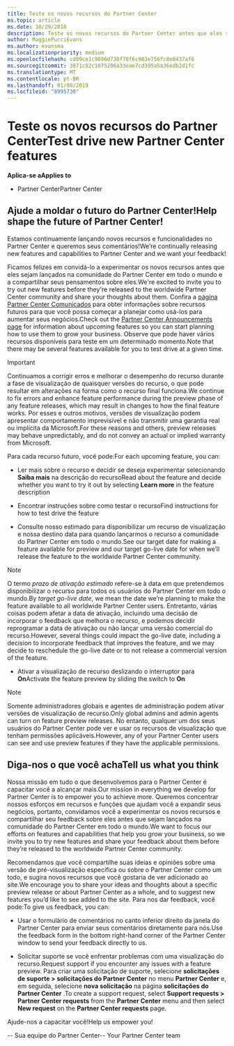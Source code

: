 ```yaml
---
title: Teste os novos recursos do Partner Center
ms.topic: article
ms.date: 10/29/2018
description: Teste os novos recursos do Partner Center antes que eles sejam lançados e conte-nos sua opinião. Ajude a moldar o futuro do Partner Center!
author: MaggiePucciEvans
ms.author: evansma
ms.localizationpriority: medium
ms.openlocfilehash: cd09ce1c9896d730f78f6c983e756fc8e8437af6
ms.sourcegitcommit: 3871c82c1075206a33eae7cd395a5a36edb2d1fc
ms.translationtype: MT
ms.contentlocale: pt-BR
ms.lasthandoff: 01/08/2019
ms.locfileid: "8995730"
---
```

# <a name="test-drive-new-partner-center-features"></a><span data-ttu-id="51f3b-104">Teste os novos recursos do Partner Center</span><span class="sxs-lookup"><span data-stu-id="51f3b-104">Test drive new Partner Center features</span></span>

**<span data-ttu-id="51f3b-105">Aplica-se a</span><span class="sxs-lookup"><span data-stu-id="51f3b-105">Applies to</span></span>**

- <span data-ttu-id="51f3b-106">Partner Center</span><span class="sxs-lookup"><span data-stu-id="51f3b-106">Partner Center</span></span>

## <a name="help-shape-the-future-of-partner-center"></a><span data-ttu-id="51f3b-107">Ajude a moldar o futuro do Partner Center!</span><span class="sxs-lookup"><span data-stu-id="51f3b-107">Help shape the future of Partner Center!</span></span>

<span data-ttu-id="51f3b-108">Estamos continuamente lançando novos recursos e funcionalidades no Partner Center e queremos seus comentários!</span><span class="sxs-lookup"><span data-stu-id="51f3b-108">We’re continually releasing new features and capabilities to Partner Center and we want your feedback!</span></span> 

<span data-ttu-id="51f3b-109">Ficamos felizes em convidá-lo a experimentar os novos recursos antes que eles sejam lançados na comunidade do Partner Center em todo o mundo e a compartilhar seus pensamentos sobre eles.</span><span class="sxs-lookup"><span data-stu-id="51f3b-109">We're excited to invite you to try out new features before they're released to the worldwide Partner Center community and share your thoughts about them.</span></span> <span data-ttu-id="51f3b-110">Confira a [página Partner Center Comunicados](https://partnercenter.microsoft.com/pcv/announcements) para obter informações sobre recursos futuros para que você possa começar a planejar como usá-los para aumentar seus negócios.</span><span class="sxs-lookup"><span data-stu-id="51f3b-110">Check out the [Partner Center Announcements page](https://partnercenter.microsoft.com/pcv/announcements) for information about upcoming features so you can start planning how to use them to grow your business.</span></span> <span data-ttu-id="51f3b-111">Observe que pode haver vários recursos disponíveis para teste em um determinado momento.</span><span class="sxs-lookup"><span data-stu-id="51f3b-111">Note that there may be several features available for you to test drive at a given time.</span></span>

> [!IMPORTANT]  
> <span data-ttu-id="51f3b-112">Continuamos a corrigir erros e melhorar o desempenho do recurso durante a fase de visualização de quaisquer versões do recurso, o que pode resultar em alterações na forma como o recurso final funciona.</span><span class="sxs-lookup"><span data-stu-id="51f3b-112">We continue to fix errors and enhance feature performance during the preview phase of any feature releases, which may result in changes to how the final feature works.</span></span> <span data-ttu-id="51f3b-113">Por esses e outros motivos, versões de visualização podem apresentar comportamento imprevisível e não transmitir uma garantia real ou implícita da Microsoft.</span><span class="sxs-lookup"><span data-stu-id="51f3b-113">For these reasons and others, preview releases may behave unpredictably, and do not convey an actual or implied warranty from Microsoft.</span></span>

<span data-ttu-id="51f3b-114">Para cada recurso futuro, você pode:</span><span class="sxs-lookup"><span data-stu-id="51f3b-114">For each upcoming feature, you can:</span></span>

- <span data-ttu-id="51f3b-115">Ler mais sobre o recurso e decidir se deseja experimentar selecionando **Saiba mais** na descrição do recurso</span><span class="sxs-lookup"><span data-stu-id="51f3b-115">Read about the feature and decide whether you want to try it out by selecting **Learn more** in the feature description</span></span> 

- <span data-ttu-id="51f3b-116">Encontrar instruções sobre como testar o recurso</span><span class="sxs-lookup"><span data-stu-id="51f3b-116">Find instructions for how to test drive the feature</span></span>

- <span data-ttu-id="51f3b-117">Consulte nosso estimado para disponibilizar um recurso de visualização e nossa destino data para quando lançarmos o recurso a comunidade do Partner Center em todo o mundo.</span><span class="sxs-lookup"><span data-stu-id="51f3b-117">See our target date for making a feature available for preview and our target go-live date for when we’ll release the feature to the worldwide Partner Center community.</span></span>

> [!NOTE]  
>  <span data-ttu-id="51f3b-118">O termo *prazo de ativação estimado* refere-se à data em que pretendemos disponibilizar o recurso para todos os usuários do Partner Center em todo o mundo.</span><span class="sxs-lookup"><span data-stu-id="51f3b-118">By *target go-live date*, we mean the date we’re planning to make the feature available to all worldwide Partner Center users.</span></span> <span data-ttu-id="51f3b-119">Entretanto, várias coisas podem afetar a data de ativação, incluindo uma decisão de incorporar o feedback que melhora o recurso, e podemos decidir reprogramar a data de ativação ou não lançar uma versão comercial do recurso.</span><span class="sxs-lookup"><span data-stu-id="51f3b-119">However, several things could impact the go-live date, including a decision to incorporate feedback that improves the feature, and we may decide to reschedule the go-live date or to not release a commercial version of the feature.</span></span>  

- <span data-ttu-id="51f3b-120">Ativar a visualização de recurso deslizando o interruptor para **On**</span><span class="sxs-lookup"><span data-stu-id="51f3b-120">Activate the feature preview by sliding the switch to **On**</span></span>

> [!NOTE]  
>  <span data-ttu-id="51f3b-121">Somente administradores globais e agentes de administração podem ativar versões de visualização de recurso.</span><span class="sxs-lookup"><span data-stu-id="51f3b-121">Only global admins and admin agents can turn on feature preview releases.</span></span> <span data-ttu-id="51f3b-122">No entanto, qualquer um dos seus usuários do Partner Center pode ver e usar os recursos de visualização que tenham permissões aplicáveis.</span><span class="sxs-lookup"><span data-stu-id="51f3b-122">However, any of your Partner Center users can see and use preview features if they have the applicable permissions.</span></span>
 
## <a name="tell-us-what-you-think"></a><span data-ttu-id="51f3b-123">Diga-nos o que você acha</span><span class="sxs-lookup"><span data-stu-id="51f3b-123">Tell us what you think</span></span>

<span data-ttu-id="51f3b-124">Nossa missão em tudo o que desenvolvemos para o Partner Center é capacitar você a alcançar mais.</span><span class="sxs-lookup"><span data-stu-id="51f3b-124">Our mission in everything we develop for Partner Center is to empower you to achieve more.</span></span> <span data-ttu-id="51f3b-125">Queremos concentrar nossos esforços em recursos e funções que ajudam você a expandir seus negócios, portanto, convidamos você a experimentar os novos recursos e compartilhar seu feedback sobre eles antes que sejam lançados na comunidade do Partner Center em todo o mundo.</span><span class="sxs-lookup"><span data-stu-id="51f3b-125">We want to focus our efforts on features and capabilities that help you grow your business, so we invite you to try new features and share your feedback about them before they’re released to the worldwide Partner Center community.</span></span> 

<span data-ttu-id="51f3b-126">Recomendamos que você compartilhe suas ideias e opiniões sobre uma versão de pré-visualização específica ou sobre o Partner Center como um todo, e sugira novos recursos que você gostaria de ver adicionado ao site.</span><span class="sxs-lookup"><span data-stu-id="51f3b-126">We encourage you to share your ideas and thoughts about a specific preview release or about Partner Center as a whole, and to suggest new features you’d like to see added to the site.</span></span> <span data-ttu-id="51f3b-127">Para nos dar feedback, você pode:</span><span class="sxs-lookup"><span data-stu-id="51f3b-127">To give us feedback, you can:</span></span>  

-   <span data-ttu-id="51f3b-128">Usar o formulário de comentários no canto inferior direito da janela do Partner Center para enviar seus comentários diretamente para nós.</span><span class="sxs-lookup"><span data-stu-id="51f3b-128">Use the feedback form in the bottom right-hand corner of the Partner Center window to send your feedback directly to us.</span></span> 

-   <span data-ttu-id="51f3b-129">Solicitar suporte se você enfrentar problemas com uma visualização do recurso.</span><span class="sxs-lookup"><span data-stu-id="51f3b-129">Request support if you encounter any issues with a feature preview.</span></span> <span data-ttu-id="51f3b-130">Para criar uma solicitação de suporte, selecione **solicitações de suporte > solicitações do Partner Center** no menu **Partner Center** e, em seguida, selecione **nova solicitação** na página **solicitações do Partner Center** .</span><span class="sxs-lookup"><span data-stu-id="51f3b-130">To create a support request, select **Support requests > Partner Center requests** from the **Partner Center** menu and then select **New request** on the **Partner Center requests** page.</span></span>

<span data-ttu-id="51f3b-131">Ajude-nos a capacitar você!</span><span class="sxs-lookup"><span data-stu-id="51f3b-131">Help us empower you!</span></span>

<span data-ttu-id="51f3b-132">-- Sua equipe do Partner Center</span><span class="sxs-lookup"><span data-stu-id="51f3b-132">-- Your Partner Center team</span></span>

